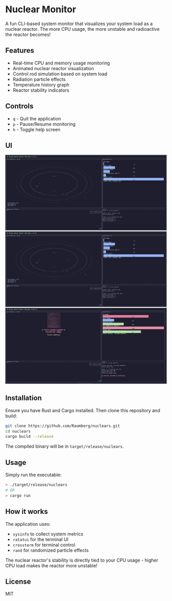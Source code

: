 # Nuclear Monitor

A fun CLI-based system monitor that visualizes your system load as a nuclear reactor. The more CPU usage, the more unstable and radioactive the reactor becomes!

## Features

- Real-time CPU and memory usage monitoring
- Animated nuclear reactor visualization
- Control rod simulation based on system load
- Radiation particle effects
- Temperature history graph
- Reactor stability indicators

## Controls

- `q` - Quit the application
- `p` - Pause/Resume monitoring
- `h` - Toggle help screen

## UI
![gallery](assets/monitoring.jpeg)
![gallery](assets/monitoring.jpeg)
![gallery](assets/explosion.jpeg)

## Installation

Ensure you have Rust and Cargo installed. Then clone this repository and build:

```bash
git clone https://github.com/Raumberg/nuclears.git
cd nuclears
cargo build --release
```

The compiled binary will be in `target/release/nuclears`.

## Usage

Simply run the executable:

```bash
> ./target/release/nuclears
# OR
> cargo run
```

## How it works

The application uses:
- `sysinfo` to collect system metrics
- `ratatui` for the terminal UI
- `crossterm` for terminal control
- `rand` for randomized particle effects

The nuclear reactor's stability is directly tied to your CPU usage - higher CPU load makes the reactor more unstable!

## License

MIT 
